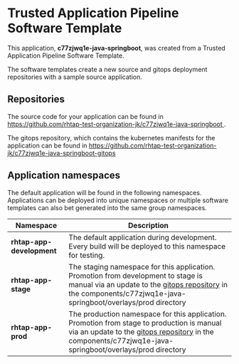 # Trusted Application Pipeline Software Template

This application, **c77zjwq1e-java-springboot**, was created from a Trusted Application Pipeline Software Template.

The software templates create a new source and gitops deployment repositories with a sample source application. 

## Repositories

The source code for your application can be found in [https://github.com/rhtap-test-organization-jk/c77zjwq1e-java-springboot ](https://github.com/rhtap-test-organization-jk/c77zjwq1e-java-springboot ).
 
The gitops repository, which contains the kubernetes manifests for the application can be found in 
[https://github.com/rhtap-test-organization-jk/c77zjwq1e-java-springboot-gitops ](https://github.com/rhtap-test-organization-jk/c77zjwq1e-java-springboot-gitops ) 

## Application namespaces 

The default application will be found in the following namespaces. Applications can be deployed into unique namespaces or multiple software templates can also bet generated into the same group namespaces.  

|  Namespace   |  Description   |  
| -------- | -------- |   
| **rhtap-app-development** | The default application during development. Every build will be deployed to this namespace for testing. | 
| **rhtap-app-stage** | The staging namespace for this application. Promotion from development to stage is manual via an update to the [gitops repository](https://github.com/rhtap-test-organization-jk/c77zjwq1e-java-springboot-gitops ) in the components/c77zjwq1e-java-springboot/overlays/prod directory |  
| **rhtap-app-prod** | The production namespace for this application. Promotion from stage to production is manual via an update to the [gitops repository](https://github.com/rhtap-test-organization-jk/c77zjwq1e-java-springboot-gitops ) in the components/c77zjwq1e-java-springboot/overlays/prod directory | 
